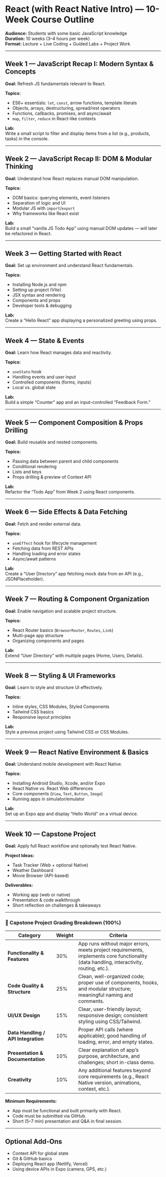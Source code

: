 # React (with React Native Intro) — 10-Week Course Outline

**Audience:** Students with some basic JavaScript knowledge  
**Duration:** 10 weeks (3–4 hours per week)  
**Format:** Lecture + Live Coding + Guided Labs + Project Work  

---

## Week 1 — JavaScript Recap I: Modern Syntax & Concepts
**Goal:** Refresh JS fundamentals relevant to React.

**Topics:**
- ES6+ essentials: `let`, `const`, arrow functions, template literals
- Objects, arrays, destructuring, spread/rest operators
- Functions, callbacks, promises, and async/await
- `map`, `filter`, `reduce` in React-like contexts

**Lab:**  
Write a small script to filter and display items from a list (e.g., products, tasks) in the console.

---

## Week 2 — JavaScript Recap II: DOM & Modular Thinking
**Goal:** Understand how React replaces manual DOM manipulation.

**Topics:**
- DOM basics: querying elements, event listeners
- Separation of logic and UI
- Modular JS with `import`/`export`
- Why frameworks like React exist

**Lab:**  
Build a small “vanilla JS Todo App” using manual DOM updates — will later be refactored in React.

---

## Week 3 — Getting Started with React
**Goal:** Set up environment and understand React fundamentals.

**Topics:**
- Installing Node.js and npm
- Setting up project (Vite)
- JSX syntax and rendering
- Components and props
- Developer tools & debugging

**Lab:**  
Create a “Hello React” app displaying a personalized greeting using props.

---

## Week 4 — State & Events
**Goal:** Learn how React manages data and reactivity.

**Topics:**
- `useState` hook
- Handling events and user input
- Controlled components (forms, inputs)
- Local vs. global state

**Lab:**  
Build a simple “Counter” app and an input-controlled “Feedback Form.”

---

## Week 5 — Component Composition & Props Drilling
**Goal:** Build reusable and nested components.

**Topics:**
- Passing data between parent and child components
- Conditional rendering
- Lists and keys
- Props drilling & preview of Context API

**Lab:**  
Refactor the “Todo App” from Week 2 using React components.

---

## Week 6 — Side Effects & Data Fetching
**Goal:** Fetch and render external data.

**Topics:**
- `useEffect` hook for lifecycle management
- Fetching data from REST APIs
- Handling loading and error states
- Async/await patterns

**Lab:**  
Create a “User Directory” app fetching mock data from an API (e.g., JSONPlaceholder).

---

## Week 7 — Routing & Component Organization
**Goal:** Enable navigation and scalable project structure.

**Topics:**
- React Router basics (`BrowserRouter`, `Routes`, `Link`)
- Multi-page app structure
- Organizing components and pages

**Lab:**  
Extend “User Directory” with multiple pages (Home, Users, Details).

---

## Week 8 — Styling & UI Frameworks
**Goal:** Learn to style and structure UI effectively.

**Topics:**
- Inline styles, CSS Modules, Styled Components
- Tailwind CSS basics
- Responsive layout principles

**Lab:**  
Style a previous project using Tailwind CSS or CSS Modules.

---

## Week 9 — React Native Environment & Basics
**Goal:** Understand mobile development with React Native.

**Topics:**
- Installing Android Studio, Xcode, and/or Expo
- React Native vs. React Web differences
- Core components (`View`, `Text`, `Button`, `Image`)
- Running apps in simulator/emulator

**Lab:**  
Set up an Expo app and display “Hello World” on a virtual device.

---

## Week 10 — Capstone Project
**Goal:** Apply full React workflow and optionally test React Native.

**Project Ideas:**
- Task Tracker (Web + optional Native)
- Weather Dashboard
- Movie Browser (API-based)

**Deliverables:**
- Working app (web or native)
- Presentation & code walkthrough
- Short reflection on challenges & takeaways

---

### 🎯 Capstone Project Grading Breakdown (100%)

| **Category** | **Weight** | **Criteria** |
|---------------|-------------|--------------|
| **Functionality & Features** | 30% | App runs without major errors, meets project requirements, implements core functionality (data handling, interactivity, routing, etc.). |
| **Code Quality & Structure** | 25% | Clean, well-organized code; proper use of components, hooks, and modular structure; meaningful naming and comments. |
| **UI/UX Design** | 15% | Clear, user-friendly layout; responsive design; consistent styling using CSS/Tailwind. |
| **Data Handling / API Integration** | 10% | Proper API calls (where applicable); good handling of loading, error, and empty states. |
| **Presentation & Documentation** | 10% | Clear explanation of app’s purpose, architecture, and challenges; short in-class demo. |
| **Creativity** | 10% | Any additional features beyond core requirements (e.g., React Native version, animations, context, etc.). |

**Minimum Requirements:**
- App must be functional and built primarily with React.
- Code must be submitted via GitHub.
- Short (5–7 min) presentation and Q&A in final session.

---

## Optional Add-Ons
- Context API for global state
- Git & GitHub basics
- Deploying React app (Netlify, Vercel)
- Using device APIs in Expo (camera, GPS, etc.)
